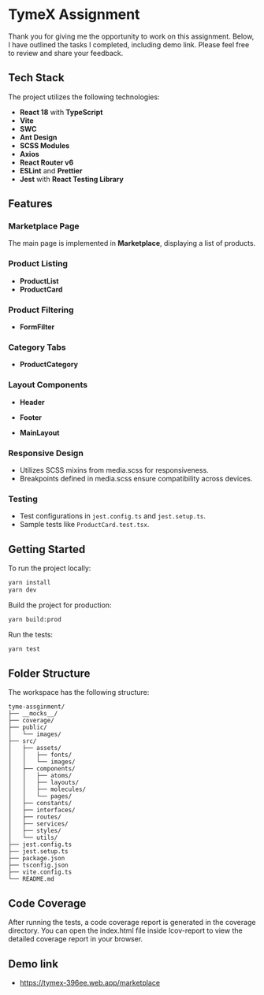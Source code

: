 # TymeX Assignment

Thank you for giving me the opportunity to work on this assignment. Below, I have outlined the tasks I completed, including demo link. Please feel free to review and share your feedback.

## Tech Stack

The project utilizes the following technologies:

- **React 18** with **TypeScript**
- **Vite**
- **SWC**
- **Ant Design**
- **SCSS Modules**
- **Axios**
- **React Router v6**
- **ESLint** and **Prettier**
- **Jest** with **React Testing Library**

## Features

### Marketplace Page

The main page is implemented in **Marketplace**, displaying a list of products.

### Product Listing

- **ProductList**
- **ProductCard**

### Product Filtering

- **FormFilter**

### Category Tabs

- **ProductCategory**

### Layout Components

- **Header**

- **Footer**

- **MainLayout**

### Responsive Design

- Utilizes SCSS mixins from media.scss for responsiveness.
- Breakpoints defined in media.scss ensure compatibility across devices.

### Testing

- Test configurations in `jest.config.ts` and `jest.setup.ts`.
- Sample tests like `ProductCard.test.tsx`.

## Getting Started

To run the project locally:

```sh
yarn install
yarn dev
```

Build the project for production:

```sh
yarn build:prod
```

Run the tests:

```sh
yarn test
```

## Folder Structure

The workspace has the following structure:

```
tyme-assginment/
├── __mocks__/
├── coverage/
├── public/
│   └── images/
├── src/
│   ├── assets/
│   │   ├── fonts/
│   │   └── images/
│   ├── components/
│   │   ├── atoms/
│   │   ├── layouts/
│   │   ├── molecules/
│   │   └── pages/
│   ├── constants/
│   ├── interfaces/
│   ├── routes/
│   ├── services/
│   ├── styles/
│   └── utils/
├── jest.config.ts
├── jest.setup.ts
├── package.json
├── tsconfig.json
├── vite.config.ts
└── README.md
```

## Code Coverage

After running the tests, a code coverage report is generated in the coverage directory. You can open the index.html file inside lcov-report to view the detailed coverage report in your browser.

## Demo link

- https://tymex-396ee.web.app/marketplace
